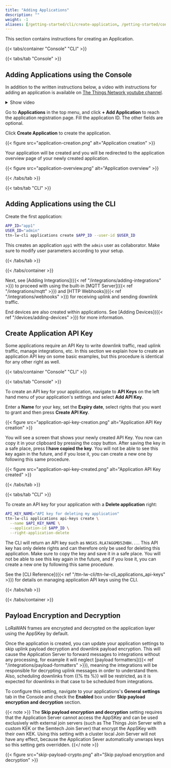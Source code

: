 ```yaml
---
title: "Adding Applications"
description: ""
weight: -1
aliases: [/getting-started/cli/create-application, /getting-started/console/create-application, /guides/getting-started/console/create-application]
---
```


This section contains instructions for creating an Application.

<!--more-->

{{< tabs/container "Console" "CLI" >}}

{{< tabs/tab "Console" >}}

## Adding Applications using the Console

In addition to the written instructions below, a video with instructions for adding an application is available on [The Things Network youtube channel](https://youtu.be/403yK_RaONE).

<details><summary>Show video</summary>
{{< youtube "403yK_RaONE" >}}
</details>

Go to **Applications** in the top menu, and click **+ Add Application** to reach the application registration page. Fill the application ID. The other fields are optional. 

Click **Create Application** to create the application.

{{< figure src="application-creation.png" alt="Application creation" >}}

Your application will be created and you will be redirected to the application overview page of your newly created application.

{{< figure src="application-overview.png" alt="Application overview" >}}

{{< /tabs/tab >}}

{{< tabs/tab "CLI" >}}

## Adding Applications using the CLI

Create the first application:

```bash
APP_ID="app1"
USER_ID="admin"
ttn-lw-cli applications create $APP_ID --user-id $USER_ID
```

This creates an application `app1` with the `admin` user as collaborator. Make sure to modify user parameters according to your setup.

{{< /tabs/tab >}}

{{< /tabs/container >}}

Next, see [Adding Integrations]({{< ref "/integrations/adding-integrations" >}}) to proceed with using the built-in [MQTT Server]({{< ref "/integrations/mqtt" >}}) and [HTTP Webhooks]({{< ref "/integrations/webhooks" >}}) for receiving uplink and sending downlink traffic.

End devices are also created within applications. See [Adding Devices]({{< ref "/devices/adding-devices" >}}) for more information.

## Create Application API Key

Some applications require an API Key to write downlink traffic, read uplink traffic, manage integrations, etc. In this section we explain how to create an application API key on some basic examples, but this procedure is identical for any other right as well.

{{< tabs/container "Console" "CLI" >}}

{{< tabs/tab "Console" >}}

To create an API key for your application, navigate to **API Keys** on the left hand menu of your application's settings and select **Add API Key**.

Enter a **Name** for your key, set the **Expiry date**, select rights that you want to grant and then press **Create API Key**.

{{< figure src="application-api-key-creation.png" alt="Application API Key creation" >}}

You will see a screen that shows your newly created API Key. You now can copy it in your clipboard by pressing the copy button. After saving the key in a safe place, press **I have copied the key**. You will not be able to see this key again in the future, and if you lose it, you can create a new one by following this same procedure.

{{< figure src="application-api-key-created.png" alt="Application API Key created" >}}

{{< /tabs/tab >}}

{{< tabs/tab "CLI" >}}

To create an API key for your application with a **Delete application** right:

```bash
API_KEY_NAME="API key for deleting my application"
ttn-lw-cli applications api-keys create \
  --name $API_KEY_NAME \
  --application-id $APP_ID \
  --right-application-delete
```

The CLI will return an API key such as `NNSXS.RLA7AGGMD5ZHBH...`. This API key has only delete rights and can therefore only be used for deleting this application. Make sure to copy the key and save it in a safe place. You will not be able to see this key again in the future, and if you lose it, you can create a new one by following this same procedure.

See the [CLI Reference]({{< ref "/ttn-lw-cli/ttn-lw-cli_applications_api-keys" >}}) for details on managing application API keys using the CLI.

{{< /tabs/tab >}}

{{< /tabs/container >}}

## Payload Encryption and Decryption

LoRaWAN frames are encrypted and decrypted on the application layer using the AppSKey by default.

Once the application is created, you can update your application settings to skip uplink payload decryption and downlink payload encryption. This will cause the Application Server to forward messages to integrations without any processing, for example it will neglect [payload formatters]({{< ref "/integrations/payload-formatters" >}}), meaning the integrations will be responsible for decrypting uplink messages in order to understand them. Also, scheduling downlinks from {{% tts %}} will be restricted, as it is expected for downlinks in that case to be scheduled from integrations.

To configure this setting, navigate to your applications's **General settings** tab in the Console and check the **Enabled** box under **Skip payload encryption and decryption** section.

{{< note >}} The **Skip payload encryption and decryption** setting requires that the Application Server cannot access the AppSKey and can be used exclusively with external join servers (such as The Things Join Server with a custom KEK or the Semtech Join Server) that encrypt the AppSKey with their own KEK. Using this setting with a cluster local Join Server will not have any effect, because the Application Sever automatically unwraps keys so this setting gets overridden. {{</ note >}}

{{< figure src="skip-payload-crypto.png" alt="Skip payload encryption and decryption" >}}
